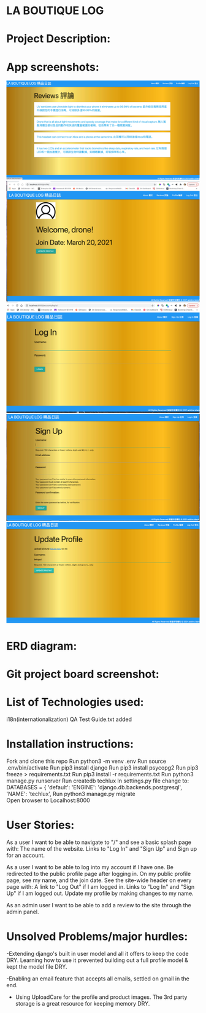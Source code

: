# LA BOUTIQUE LOG

# Project Description:

# App screenshots:
![alt text](main_app/static/css/Reviews_page.png)
![alt text](main_app/static/css/assets/profilePage.png)
![alt text](main_app/static/css/assets/images/LogInPage.png)
![alt text](main_app/static/css/assets/images/SignUp.png)
![alt text](main_app/static/css/assets/images/UpdateProfile.png)

# ERD diagram:

# Git project board screenshot:

# List of Technologies used:
i18n(internationalization) 
QA Test Guide.txt added


# Installation instructions:
Fork and clone this repo
Run python3 -m venv .env
Run source .env/bin/activate
Run pip3 install django
Run pip3 install psycopg2
Run pip3 freeze > requirements.txt
Run  pip3 install -r requirements.txt
Run python3 manage.py runserver
Run createdb techlux
In settings.py file change to: DATABASES = {
    'default': 
        'ENGINE': 'django.db.backends.postgresql',
        'NAME': 'techlux',
Run python3 manage.py migrate    
Open browser to Localhost:8000

# User Stories:
As a user I want to be able to navigate to "/" and see a basic splash page with:
The name of the website.
Links to "Log In" and "Sign Up" and
Sign up for an account.

As a user I want to be able to log into my account if I have one.
Be redirected to the public profile page after logging in.
On my public profile page, see my name, and the join date.
See the site-wide header on every page with:
A link to "Log Out" if I am logged in.
Links to "Log In" and "Sign Up" if I am logged out.
Update my profile by making changes to my name.

As an admin user I want to be able to add a review to the site through the admin panel.

# Unsolved Problems/major hurdles:

-Extending django's built in user model and all it offers to keep the code DRY.
Learning how to use it prevented building out a full profile model & kept the model file DRY.

-Enabling an email feature that accepts all emails, settled on gmail in the end.
- Using UploadCare for the profile and product images. The 3rd party storage is a great resource for keeping memory DRY.
